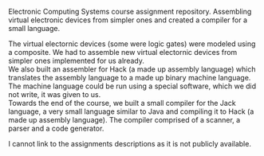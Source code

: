 Electronic Computing Systems course assignment repository. Assembling virtual electronic devices from simpler ones and created a compiler for a small language.

The virtual electornic devices (some were logic gates) were modeled using a composite.
We had to assemble new virtual electornic devices from simpler ones implemented for us already.  
We also built an assembler for Hack (a made up assembly language) which translates the assembly language to a made up binary machine language.
The machine language could be run using a special software, which we did not write, it was given to us.  
Towards the end of the course, we built a small compiler for the Jack language, a very small language similar to Java
and compiling it to Hack (a made up assembly language).
The compiler comprised of a scanner, a parser and a code generator.

I cannot link to the assignments descriptions as it is not publicly available.
